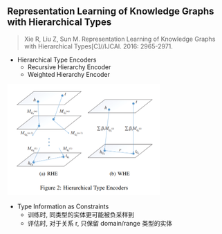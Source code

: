 ## Representation Learning of Knowledge Graphs with Hierarchical Types

> Xie R, Liu Z, Sun M. Representation Learning of Knowledge Graphs with Hierarchical Types[C]//IJCAI. 2016: 2965-2971.



- Hierarchical Type Encoders
  - Recursive Hierarchy Encoder
  - Weighted Hierarchy Encoder

<img src=".\fig\TKRL\1.png" style="zoom:50%;" />

- Type Information as Constraints
  - 训练时, 同类型的实体更可能被负采样到
  - 评估时, 对于关系 r, 只保留 domain/range 类型的实体